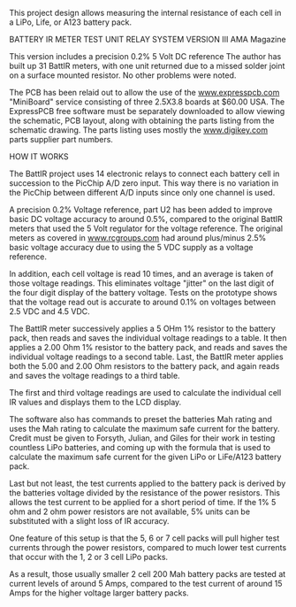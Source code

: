 This project design allows measuring the internal resistance of each cell in a LiPo, Life, or A123 battery pack.

BATTERY IR METER TEST UNIT RELAY SYSTEM VERSION III
AMA Magazine

This version includes a precision 0.2% 5 Volt DC reference
The author has built up 31  BattIR meters, with one unit returned due to 
a missed solder joint on a surface mounted resistor.  No other problems 
were noted.

The PCB has been relaid out to allow the use of the www.expresspcb.com 
"MiniBoard" service consisting of three 2.5X3.8 boards at $60.00 USA.
The ExpressPCB free software must be separately downloaded to allow
viewing the schematic, PCB layout, along with  obtaining the parts listing
from the schematic drawing.  The parts listing uses mostly the www.digikey.com
parts supplier part numbers. 
 
HOW IT WORKS

The BattIR project uses 14 electronic relays to connect each battery cell
in succession to the PicChip A/D zero input.  This way there is no variation
in the PicChip between different A/D inputs since only one channel is used.

A precision 0.2% Voltage reference, part U2 has been added to improve basic
DC voltage accuracy to around 0.5%, compared to the original BattIR meters
that used the 5 Volt regulator for the voltage reference.  The original meters
as covered in www.rcgroups.com had around plus/minus 2.5% basic voltage 
accuracy due to using the 5 VDC supply as a voltage reference.

In addition, each cell voltage is read 10 times, and an average is taken of
those voltage readings.  This eliminates voltage "jitter" on the last digit of
the four digit display of the battery voltage.  Tests on the prototype shows
that the voltage read out is accurate to around 0.1% on voltages between
2.5 VDC and 4.5 VDC.

The BattIR meter successively applies a 5 OHm 1% resistor to the battery pack, 
then reads and saves the individual voltage readings to a table.  It then 
applies a 2.00 Ohm 1%  resistor to the battery pack, and reads and saves
the individual voltage readings to a second table. Last, the BattIR meter 
applies both the 5.00 and 2.00 Ohm resistors to the battery pack, and again 
reads and saves the voltage readings to a third table.

The first and third voltage readings are used to calculate the individual cell
IR values and displays them to the LCD display.

The software also has commands to preset the batteries Mah rating and uses
the Mah rating to calculate the maximum safe current for the battery.  Credit
must be given to Forsyth, Julian, and Giles for their work in testing countless
LiPo batteries, and coming up with the formula that is used to calculate the
maximum safe current for the given LiPo or LiFe/A123 battery pack.

Last but not least, the test currents applied to the battery pack is
derived by the batteries voltage divided by the resistance of the power
resistors.  This  allows the test current to be applied for a short period
 of time. If the 1% 5 ohm and 2 ohm power resistors are not available,
 5% units can be substituted with a slight loss of IR accuracy.

One feature of this setup is that the 5, 6 or 7 cell packs will pull higher
test currents through the power resistors, compared to much lower test currents 
that occur with the 1, 2 or 3 cell LiPo packs.

As a result, those usually smaller 2 cell 200 Mah battery packs are tested at 
current levels of around 5 Amps, compared to the test current of around 15 Amps
for the higher voltage larger battery packs.

